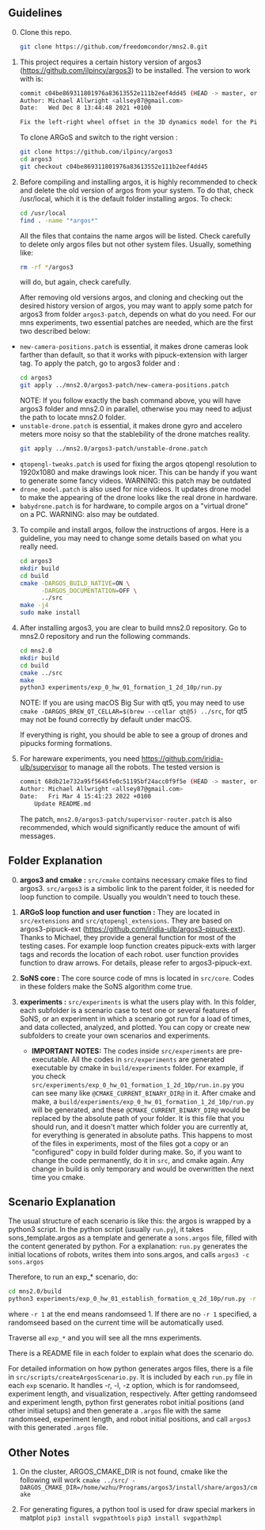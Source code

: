## Guidelines
0. Clone this repo.
	```bash
	git clone https://github.com/freedomcondor/mns2.0.git
	```
1. This project requires a certain history version of argos3 (https://github.com/ilpincy/argos3) to be installed.
	The version to work with is:
	```bash
	commit c04be869311801976a83613552e111b2eef4dd45 (HEAD -> master, origin/master, origin/HEAD)
	Author: Michael Allwright <allsey87@gmail.com>
	Date:   Wed Dec 8 13:44:48 2021 +0100

	Fix the left-right wheel offset in the 3D dynamics model for the Pi-Puck (#196)
	```
	To clone ARGoS and switch to the right version :
	```bash
	git clone https://github.com/ilpincy/argos3
	cd argos3
	git checkout c04be869311801976a83613552e111b2eef4dd45
	```

2. Before compiling and installing argos, it is highly recommended to check and delete the old version of argos from your system. To do that, check /usr/local, which it is the default folder installing argos. To check:
	```bash
	cd /usr/local
	find . -name "*argos*"
	```

	All the files that contains the name argos will be listed. Check carefully to delete only argos files but not other system files. Usually, something like:
	```bash
	rm -rf */argos3
	```
	will do, but again, check carefully.

	After removing old versions argos, and cloning and checking out the desired history version of argos, you may want to apply some patch for argos3 from folder `argos3-patch`, depends on what do you need. For our mns experiments, two essential patches are needed, which are the first two described below:
* `new-camera-positions.patch` is essential, it makes drone cameras look farther than default, so that it works with pipuck-extension with larger tag. To apply the patch, go to argos3 folder and :
	```bash
	cd argos3
	git apply ../mns2.0/argos3-patch/new-camera-positions.patch
	```
	NOTE: If you follow exactly the bash command above, you will have argos3 folder and mns2.0 in parallel, otherwise you may need to adjust the path to locate mns2.0 folder.
* `unstable-drone.patch` is essential, it makes drone gyro and accelero meters more noisy so that the stablebility of the drone matches reality. 
	```bash
	git apply ../mns2.0/argos3-patch/unstable-drone.patch
	```
* `qtopengl-tweaks.patch` is used for fixing the argos qtopengl resolution to 1920x1080 and make drawings look nicer. This can be handy if you want to generate some fancy videos. WARNING: this patch may be outdated
* `drone_model.patch` is also used for nice videos. It updates drone model to make the appearing of the drone looks like the real drone in hardware.
* `babydrone.patch` is for hardware, to compile argos on a "virtual drone" on a PC. WARNING: also may be outdated.

3. To compile and install argos, follow the instructions of argos. Here is a guideline, you may need to change some details based on what you really need.
	```bash
	cd argos3
	mkdir build
	cd build
	cmake -DARGOS_BUILD_NATIVE=ON \
	      -DARGOS_DOCUMENTATION=OFF \
	      ../src
	make -j4
	sudo make install
	```

4. After installing argos3, you are clear to build mns2.0 repository. Go to mns2.0 repository and run the following commands.
	```bash
	cd mns2.0
	mkdir build
	cd build
	cmake ../src 
	make
	python3 experiments/exp_0_hw_01_formation_1_2d_10p/run.py
	```
	NOTE: If you are using macOS Big Sur with qt5, you may need to use `cmake -DARGOS_BREW_QT_CELLAR=$(brew --cellar qt@5) ../src`, for qt5 may not be found correctly by default under macOS.

	If everything is right, you should be able to see a group of drones and pipucks forming formations.

5. For hareware experiments, you need https://github.com/iridia-ulb/supervisor to manage all the robots. The tested version is
	```bash
	commit 68db21e732a95f5645fe0c51195bf24acc0f9f5e (HEAD -> master, origin/master, origin/HEAD)
	Author: Michael Allwright <allsey87@gmail.com>
	Date:   Fri Mar 4 15:41:23 2022 +0100
	    Update README.md
	```
	The patch, `mns2.0/argos3-patch/supervisor-router.patch` is also recommended, which would significantly reduce the amount of wifi messages.

## Folder Explanation
0. **argos3 and cmake :** `src/cmake` contains necessary cmake files to find argos3. `src/argos3` is a simbolic link to the parent folder, it is needed for loop function to compile. Usually you wouldn't need to touch these.

1. **ARGoS loop function and user function :** They are located in `src/extensions` and `src/qtopengl_extensions`. They are based on argos3-pipuck-ext (https://github.com/iridia-ulb/argos3-pipuck-ext). Thanks to Michael, they provide a general function for most of the testing cases. For example loop function creates pipuck-exts with larger tags and records the location of each robot. user function provides function to draw arrows. For details, please refer to argos3-pipuck-ext.

2. **SoNS core :**  The core source code of mns is located in `src/core`. Codes in these folders make the SoNS algorithm come true.

3. **experiments :** `src/experiments` is what the users play with. In this folder, each subfolder is a scenario case to test one or several features of SoNS, or an experiment in which a scenario got run for a load of times, and data collected, analyzed, and plotted. You can copy or create new subfolders to create your own scenarios and experiments.

	* **IMPORTANT NOTES:** The codes inside `src/experiments` are pre-executable. All the codes in `src/experiments` are generated executable by cmake in `build/experiments` folder.
	For example, if you check `src/experiments/exp_0_hw_01_formation_1_2d_10p/run.in.py` 
	you can see many like `@CMAKE_CURRENT_BINARY_DIR@` in it. After cmake and make, a `build/experiments/exp_0_hw_01_formation_1_2d_10p/run.py` will be generated, and these `@CMAKE_CURRENT_BINARY_DIR@` would be replaced by the absolute path of your folder. It is this file that you should run, and it doesn't matter which folder you are currently at, for everything is generated in absolute paths.
	This happens to most of the files in experiments, most of the files got a copy or an "configured" copy in build folder during make. So, if you want to change the code permanently, do it in `src`, and cmake again. Any change in build is only temporary and would be overwritten the next time you cmake.
	
## Scenario Explanation

The usual structure of each scenario is like this: the argos is wrapped by a python3 script. In the python script (usually `run.py`), it takes sons_template.argos as a template and generate a `sons.argos` file, filled with the content generated by python. For a explanation: `run.py` generates the initial locations of robots, writes them into sons.argos, and calls `argos3 -c sons.argos`

Therefore, to run an exp_* scenario, do:

```bash
cd mns2.0/build
python3 experiments/exp_0_hw_01_establish_formation_q_2d_10p/run.py -r 1
```
where `-r 1` at the end means randomseed 1. If there are no `-r 1` specified, a randomseed based on the current time will be automatically used.

Traverse all `exp_*` and you will see all the mns experiments. 

There is a README file in each folder to explain what does the scenario do.

For detailed information on how python generates argos files, there is a file in `src/scripts/createArgosScenario.py`. It is included by each `run.py` file in each `exp` scenario. It handles -r, -l, -z option, which is for randomseed, experiment length, and visualization, respectively. After getting randomseed and experiment length, python first generates robot initial positions (and other initial setups) and then generate a `.argos` file with the same randomseed, experiment length, and robot initial positions, and call `argos3` with this generated `.argos` file. 

## Other Notes

1. On the cluster, ARGOS_CMAKE_DIR is not found, cmake like the following will work
`cmake ../src/ -DARGOS_CMAKE_DIR=/home/wzhu/Programs/argos3/install/share/argos3/cmake`

2. For generating figures, a python tool is used for draw special markers in matplot
`pip3 install svgpathtools`
`pip3 install svgpath2mpl`